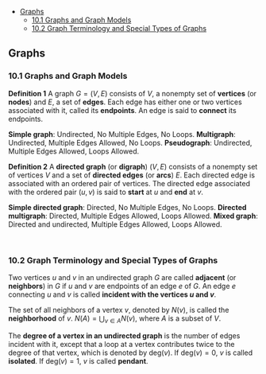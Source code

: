 <!-- TOC -->

- [Graphs](#graphs)
  - [10.1 Graphs and Graph Models](#101-graphs-and-graph-models)
  - [10.2 Graph Terminology and Special Types of Graphs](#102-graph-terminology-and-special-types-of-graphs)

<!-- /TOC -->





## Graphs
### 10.1 Graphs and Graph Models
**Definition 1**
A graph $G = (V, E)$ consists of $V$, a nonempty set of **vertices** (or **nodes**) and $E$, a set of **edges**.
Each edge has either one or two vertices associated with it, called its **endpoints**. An edge is said to **connect** its endpoints.

**Simple graph**: Undirected, No Multiple Edges, No Loops.
**Multigraph**: Undirected, Multiple Edges Allowed, No Loops.
**Pseudograph**: Undirected, Multiple Edges Allowed, Loops Allowed.

**Definition 2**
A **directed graph** (or **digraph**) $(V, E)$ consists of a nonempty set of vertices $V$ and a set of **directed edges** (or **arcs**) $E$. Each directed edge is associated with an ordered pair of vertices.
The directed edge associated with the ordered pair $(u, v)$ is said to **start** at $u$ and **end** at $v$.

**Simple directed graph**: Directed, No Multiple Edges, No Loops.
**Directed multigraph**: Directed, Multiple Edges Allowed, Loops Allowed.
**Mixed graph**: Directed and undirected, Multiple Edges Allowed, Loops Allowed.





<br>

### 10.2 Graph Terminology and Special Types of Graphs
Two vertices $u$ and $v$ in an undirected graph $G$ are called **adjacent** (or **neighbors**) in $G$ if $u$ and $v$ are endpoints of an edge $e$ of $G$.
An edge $e$ connecting $u$ and $v$ is called **incident with the vertices $u$ and $v$**.

The set of all neighbors of a vertex $v$, denoted by $N(v)$, is called the **neighborhood** of $v$.
$N(A) = \bigcup_{v\in A}N(v)$, where $A$ is a subset of $V$.

The **degree of a vertex in an undirected graph** is the number of edges incident with it, except that a loop at a vertex contributes twice to the degree of that vertex, which is denoted by $\text{deg}(v)$.
If $\text{deg}(v) = 0$, $v$ is called **isolated**.
If $\text{deg}(v) = 1$, $v$ is called **pendant**.

